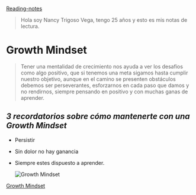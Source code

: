 [Reading-notes](https://github.com/Nancy-Trigoso/reading-notes)
  
>Hola soy Nancy Trigoso Vega, tengo 25 años y esto es mis notas de lectura.
# **Growth Mindset**
>Tener una mentalidad de crecimiento nos ayuda a ver los desafios como algo positivo, que si tenemos una meta sigamos hasta cumplir nuestro objetivo, aunque en el camino se presenten obstáculos debemos ser perseverantes, esforzarnos en cada paso que damos y no rendirnos, siempre pensando en positivo y con muchas ganas de aprender.

## ***3 recordatorios sobre cómo mantenerte con una Growth Mindset***
  
  * Persistir
  
  + Sin dolor no hay ganancia
  
  - Siempre estes dispuesto a aprender.

    ![Growth Mindset](https://cdn.shopify.com/s/files/1/0609/2639/4596/files/Mentalidad-de-Crecimiento-en-tu-Empresa.jpg?v=1653928788)
  
  [Growth Mindset](https://www.atlassian.com/blog/inside-atlassian/growth-mindset)
